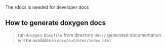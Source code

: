 The /docs is needed for developer docs

## How to generate doxygen docs
> run `doxygen Doxyfile` from directory `docs/`
> generated documentation will be available in `docs/out/html/index.html`
